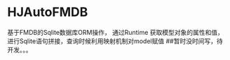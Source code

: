 # HJAutoFMDB
基于FMDB的Sqlite数据库ORM操作，
通过Runtime 获取模型对象的属性和值，进行Sqlite语句拼接，查询时候利用映射机制对model赋值
##暂时没时间写，待开发。。。
